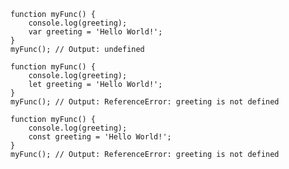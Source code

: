     function myFunc() {
        console.log(greeting);
        var greeting = 'Hello World!';
    }
    myFunc(); // Output: undefined

    function myFunc() {
        console.log(greeting);
        let greeting = 'Hello World!';
    }
    myFunc(); // Output: ReferenceError: greeting is not defined

    function myFunc() {
        console.log(greeting);
        const greeting = 'Hello World!';
    }
    myFunc(); // Output: ReferenceError: greeting is not defined
